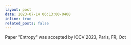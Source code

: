 ```yaml
---
layout: post
date: 2023-07-14 06:13:00-0400
inline: true
related_posts: false
---
```

Paper "Entropy" was accepted by ICCV 2023, Paris, FR, Oct
